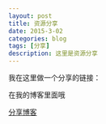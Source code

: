 ```yaml
---
layout: post
title: 资源分享
date: 2015-3-02
categories: blog
tags: [分享]
description: 这里是资源分享
---
```

我在这里做一个分享的链接：

在我的博客里面哦

[分享博客](https://a2791595978.github.io/zy.md/)
